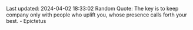 Last updated: 2024-04-02 18:33:02
Random Quote: The key is to keep company only with people who uplift you, whose presence calls forth your best. - Epictetus